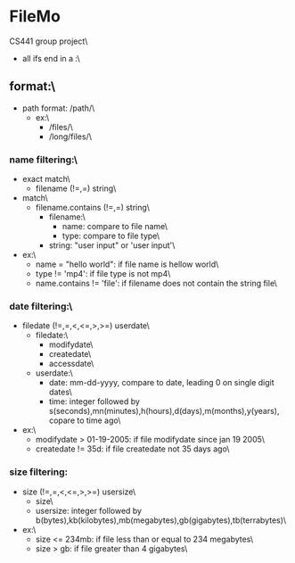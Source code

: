 # FileMo
CS441 group project\
* all ifs end in a :\
## format:\\
* path format: /path/\
	* ex:\
		* /files/\
		* /long/files/\

### name filtering:\
* exact match\
	* filename (!=,=) string\
* match\
	* filename.contains (!=,=) string\
		* filename:\
			* name: compare to file name\
			* type: compare to file type\
		* string: "user input" or 'user input'\
* ex:\
	* name = "hello world":			if file name is hellow world\
	* type != 'mp4':					if file type is not mp4\
	* name.contains != 'file':		if filename does not contain the string file\

### date filtering:\
* filedate (!=,=,<,<=,>,>=) userdate\
	* filedate:\
		* modifydate\
		* createdate\
		* accessdate\
	* userdate:\
		* date: mm-dd-yyyy, compare to date, leading 0 on single digit dates\
		* time: integer followed by s(seconds),mn(minutes),h(hours),d(days),m(months),y(years), copare to time ago\
* ex:\
	* modifydate > 01-19-2005:		if file modifydate since jan 19 2005\
	* createdate != 35d:				if file createdate not 35 days ago\

### size filtering:

* size (!=,=,<,<=,>,>=) usersize\
	* size\
	* usersize: integer followed by b(bytes),kb(kilobytes),mb(megabytes),gb(gigabytes),tb(terrabytes)\
* ex:\
	* size <= 234mb:		if file less than or equal to 234 megabytes\
	* size > gb:			if file greater than 4 gigabytes\
